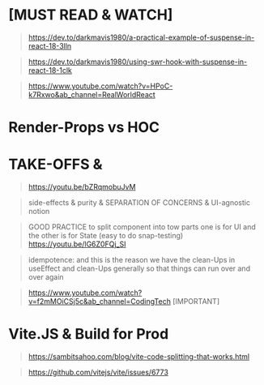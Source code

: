 # [MUST READ & WATCH]

> https://dev.to/darkmavis1980/a-practical-example-of-suspense-in-react-18-3lln

> https://dev.to/darkmavis1980/using-swr-hook-with-suspense-in-react-18-1clk

> https://www.youtube.com/watch?v=HPoC-k7Rxwo&ab_channel=RealWorldReact

# Render-Props vs HOC

# TAKE-OFFS &

> https://youtu.be/bZRqmobuJvM

> side-effects & purity & SEPARATION OF CONCERNS & UI-agnostic notion

> GOOD PRACTICE to split component into tow parts one is for UI and the other is for State (easy to do snap-testing) https://youtu.be/lG6Z0FQj_SI

> idempotence: and this is the reason we have the clean-Ups in useEffect and clean-Ups generally so that things can run over and over again

> https://www.youtube.com/watch?v=f2mMOiCSj5c&ab_channel=CodingTech [IMPORTANT]

# Vite.JS & Build for Prod

> https://sambitsahoo.com/blog/vite-code-splitting-that-works.html

> https://github.com/vitejs/vite/issues/6773
